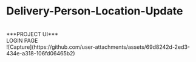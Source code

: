 # Delivery-Person-Location-Update

<br>

<div>***PROJECT UI***</div>

<div>LOGIN PAGE</div>
![Capture](https://github.com/user-attachments/assets/69d8242d-2ed3-434e-a318-106fd06465b2)
